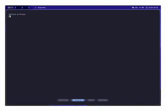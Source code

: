 ![screenshot](https://github.com/rubenhesselink/dotfiles/blob/main/screenshots/Screenshot.png?raw=true)
